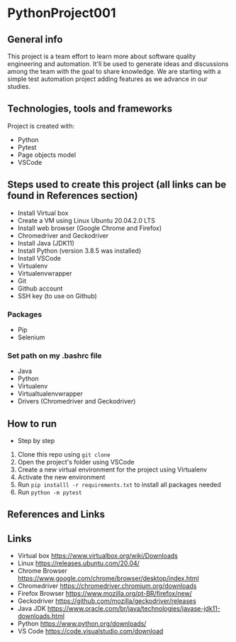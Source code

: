 # PythonProject001

## General info
This project is a team effort to learn more about software quality engineering and automation. It'll be used to generate ideas and discussions among the team with the goal to share knowledge.
We are starting with a simple test automation project adding features as we advance in our studies.

## Technologies, tools and frameworks
Project is created with:
* Python
* Pytest
* Page objects model
* VSCode

## Steps used to create this project (all links can be found in References section)
* Install Virtual box
* Create a VM using Linux Ubuntu 20.04.2.0 LTS
* Install web browser (Google Chrome and Firefox)
* Chromedriver and Geckodriver
* Install Java (JDK11)
* Install Python (version 3.8.5 was installed)
* Install VSCode
* Virtualenv
* Virtualenvwrapper
* Git
* Github account
* SSH key (to use on Github)
### Packages
* Pip
* Selenium
### Set path on my .bashrc file
* Java
* Python
* Virtualenv 
* Virtualtualenvwrapper
* Drivers (Chromedriver and Geckodriver)

## How to run
* Step by step

1. Clone this repo using `git clone` 
2. Open the project's folder using VSCode
3. Create a new virtual environment for the project using Virtualenv
4. Activate the new environment
5. Run `pip installl -r requirements.txt` to install all packages needed
6. Run `python -m pytest`

## References and Links

## Links
* Virtual box
https://www.virtualbox.org/wiki/Downloads 
* Linux
https://releases.ubuntu.com/20.04/ 
* Chrome Browser
https://www.google.com/chrome/browser/desktop/index.html 
* Chromedriver
https://chromedriver.chromium.org/downloads 
* Firefox Browser
https://www.mozilla.org/pt-BR/firefox/new/ 
* Geckodriver
https://github.com/mozilla/geckodriver/releases 
* Java JDK
https://www.oracle.com/br/java/technologies/javase-jdk11-downloads.html 
* Python
https://www.python.org/downloads/ 
* VS Code
https://code.visualstudio.com/download 

